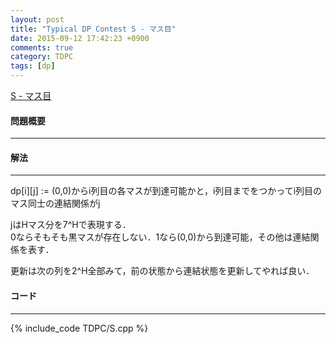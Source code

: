 ```yaml
---
layout: post
title: "Typical DP Contest S - マス目"
date: 2015-09-12 17:42:23 +0900
comments: true
category: TDPC
tags: [dp]
---
```


[S - マス目](http://tdpc.contest.atcoder.jp/tasks/tdpc_grid)

#### 問題概要

****

#### 解法

****

dp\[i\]\[j\] := (0,0)からi列目の各マスが到達可能かと，i列目までをつかってi列目のマス同士の連結関係がj  
  
jはHマス分を7^Hで表現する．  
0ならそもそも黒マスが存在しない．1なら(0,0)から到達可能，その他は連結関係を表す．  
  
更新は次の列を2^H全部みて，前の状態から連結状態を更新してやれば良い．

#### コード

****

{% include_code TDPC/S.cpp %}
